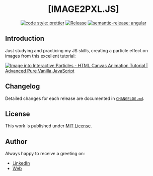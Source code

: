 <div align=center>

# [IMAGE2PXL.JS]

[![code style: prettier](https://img.shields.io/badge/code_style-prettier-ff69b4.svg)](https://github.com/prettier/prettier)
[![Release](https://github.com/d3p1/img2pxl.js/actions/workflows/release.yml/badge.svg)](https://github.com/d3p1/img2pxl.js/actions/workflows/release.yml)
[![semantic-release: angular](https://img.shields.io/badge/semantic--release-angular-e10079?logo=semantic-release)](https://github.com/semantic-release/semantic-release)

</div>

## Introduction

Just studying and practicing my JS skills, creating a particle effect on images from this excellent tutorial:

[![Image into Interactive Particles - HTML Canvas Animation Tutorial | Advanced Pure Vanilla JavaScript](https://img.youtube.com/vi/afdHgwn1XCY/maxresdefault.jpg)](https://www.youtube.com/watch?v=afdHgwn1XCY)

## Changelog

Detailed changes for each release are documented in [`CHANGELOG.md`](./CHANGELOG.md).

## License

This work is published under [MIT License](./LICENSE).

## Author

Always happy to receive a greeting on:

- [LinkedIn](https://www.linkedin.com/in/cristian-marcelo-de-picciotto/)
- [Web](https://d3p1.dev/)